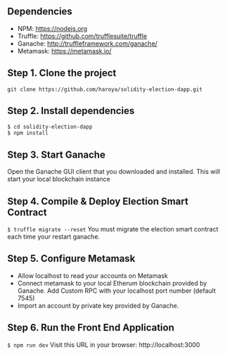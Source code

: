 ## Dependencies
- NPM: https://nodejs.org
- Truffle: https://github.com/trufflesuite/truffle
- Ganache: http://truffleframework.com/ganache/
- Metamask: https://metamask.io/

## Step 1. Clone the project
`git clone https://github.com/haroya/solidity-election-dapp.git`

## Step 2. Install dependencies
```
$ cd solidity-election-dapp
$ npm install
```
## Step 3. Start Ganache
Open the Ganache GUI client that you downloaded and installed. This will start your local blockchain instance

## Step 4. Compile & Deploy Election Smart Contract
`$ truffle migrate --reset`
You must migrate the election smart contract each time your restart ganache.

## Step 5. Configure Metamask
- Allow localhost to read your accounts on Metamask
- Connect metamask to your local Etherum blockchain provided by Ganache. Add Custom RPC with your localhost port number (default 7545)
- Import an account by private key provided by Ganache.

## Step 6. Run the Front End Application
`$ npm run dev`
Visit this URL in your browser: http://localhost:3000
